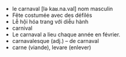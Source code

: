 
- le carnaval	[lə kaʁ.na.val]	nom masculin	
- Fête costumée avec des défilés	
- Lễ hội hóa trang với diễu hành	
- carnival	
- Le carnaval a lieu chaque année en février.	
- carnavalesque (adj.) – de carnaval	
- carne (viande), levare (enlever)
